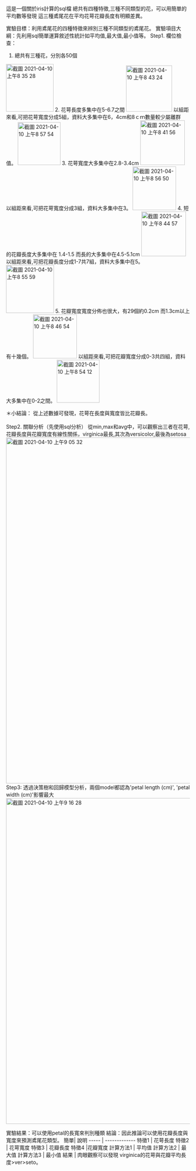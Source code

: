 這是一個關於iris計算的sql檔
總共有四種特徵,三種不同類型的花，可以用簡單的平均數等發現 這三種鳶尾花在平均花萼花瓣長度有明顯差異。

實驗目標：利用鳶尾花的四種特徵來辨別三種不同類型的鳶尾花。
實驗項目大綱：先利用sql簡單運算敘述性統計如平均值,最大值,最小值等。
Step1. 欄位檢查：
1. 總共有三種花，分別各50個
<img width="130" alt="截圖 2021-04-10 上午8 35 28" src="https://user-images.githubusercontent.com/66631188/114252449-d249c380-99d7-11eb-902b-70e8d0e4a221.png">
2. 花萼長度多集中在5-6.7之間
<img width="126" alt="截圖 2021-04-10 上午8 43 24" src="https://user-images.githubusercontent.com/66631188/114252633-d9bd9c80-99d8-11eb-8f23-74ef389b25f4.png">
以組距來看,可把花萼寬度分成5組，資料大多集中在6，4cm和8ｃｍ數量較少屬離群值。
<img width="117" alt="截圖 2021-04-10 上午8 57 54" src="https://user-images.githubusercontent.com/66631188/114253053-ffe43c00-99da-11eb-939b-a60dc8920b78.png">
3. 花萼寬度大多集中在2.8-3.4cm
<img width="122" alt="截圖 2021-04-10 上午8 41 56" src="https://user-images.githubusercontent.com/66631188/114252597-a0852c80-99d8-11eb-8837-d7d4c609cbc1.png">
以組距來看,可把花萼寬度分成3組，資料大多集中在3。
<img width="119" alt="截圖 2021-04-10 上午8 56 50" src="https://user-images.githubusercontent.com/66631188/114252998-c6133580-99da-11eb-8e92-9c658a95c1b8.png">
4. 短的花瓣長度大多集中在 1.4-1.5 而長的大多集中在4.5-5.1cm
<img width="122" alt="截圖 2021-04-10 上午8 44 57" src="https://user-images.githubusercontent.com/66631188/114252668-0ffb1c00-99d9-11eb-86f3-9184926cb7b3.png">
以組距來看,可把花瓣長度分成1-7共7組，資料大多集中在5。
<img width="131" alt="截圖 2021-04-10 上午8 55 59" src="https://user-images.githubusercontent.com/66631188/114252961-982df100-99da-11eb-80f4-7cefc206a4d0.png">
5. 花瓣寬度寬度分佈也很大，有29個約0.2cm 而1.3cm以上有十幾個。
<img width="120" alt="截圖 2021-04-10 上午8 46 54" src="https://user-images.githubusercontent.com/66631188/114252728-55b7e480-99d9-11eb-8f18-ece7f2f10ecc.png">
以組距來看,可把花瓣寬度分成0-3共四組，資料大多集中在0-2之間。
<img width="117" alt="截圖 2021-04-10 上午8 54 12" src="https://user-images.githubusercontent.com/66631188/114252918-58ffa000-99da-11eb-9366-a36a127e338d.png">

＊小結論： 從上述數據可發現，花萼在長度與寬度皆比花瓣長。</br>
</br>
Step2. 關聯分析（先使用sql分析）
從min,max和avg中，可以觀察出三者在花萼,花瓣長度與花瓣寬度有線性關係，virginica最長,其次為versicolor,最後為setosa
<img width="945" alt="截圖 2021-04-10 上午9 05 32" src="https://user-images.githubusercontent.com/66631188/114253225-ee4f6400-99db-11eb-911c-09a4e1568bb8.png">
Step3: 透過決策樹和回歸模型分析，兩個model都認為'petal length (cm)', 'petal width (cm)'影響最大
<img width="890" alt="截圖 2021-04-10 上午9 16 28" src="https://user-images.githubusercontent.com/66631188/114253645-8c8ff980-99dd-11eb-9880-6ba6f5e2d273.png">

實驗結果：可以使用petal的長寬來判別種類
結論：因此推論可以使用花瓣長度與寬度來預測鳶尾花類型。
簡單| 說明 
----- | ------------- 
特徵1   | 花萼長度 
特徵2   | 花萼寬度
特徵3   | 花瓣長度
特徵4   |花瓣寬度
計算方法1 | 平均值 
計算方法2 | 最大值 
計算方法3 | 最小值 
結果 | 肉眼觀察可以發現 virginica的花萼與花瓣平均長度>ver>seto。



